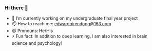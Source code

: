### Hi there 👋
- 🔭 I’m currently working on my undergraduate final year project 
- 📫 How to reach me: edwardqirendong@163.com
- 😄 Pronouns: He/His
- ⚡ Fun fact: In addition to deep learning, I am also interested in brain science and psychology!

